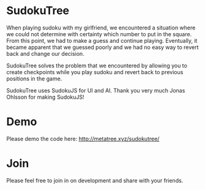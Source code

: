 # SudokuTree
When playing sudoku with my girlfriend, we encountered a situation where we could not determine with certainty which number to put in the square.  From this point, we had to make a guess and continue playing.  Eventually, it became apparent that we guessed poorly and we had no easy way to revert back and change our decision.

SudokuTree solves the problem that we encountered by allowing you to create checkpoints while you play sudoku and revert back to previous positions in the game.

SudokuTree uses SudokuJS for UI and AI.  Thank you very much Jonas Ohlsson for making SudokuJS!

# Demo
Please demo the code here: http://metatree.xyz/sudokutree/

# Join
Please feel free to join in on development and share with your friends.